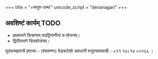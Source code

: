 +++
title = "+मत्तूरु-ग्रन्थः"
unicode_script = "devanagari"
+++

## अवशिष्टं कार्यम् TODO
- प्रथमभागे चित्राणाम् पादट्टिप्पणीनां च योजनम्।
- द्वितीयभागे चित्रयोजनम्।


मूलग्रन्थप्राप्त्यै प्रष्टव्यः - (श्यामण्णः) वेङ्कटेशो अवधानी मत्तूरुग्रामवासी - +९१ ९४८१४ ०५१६६ ।